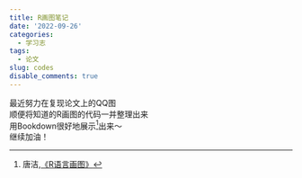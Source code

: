 ```yaml
---
title: R画图笔记
date: '2022-09-26'
categories:
  - 学习志
tags:
  - 论文
slug: codes
disable_comments: true
---
```


最近努力在复现论文上的QQ图   
顺便将知道的R画图的代码一并整理出来      
用Bookdown很好地展示[^1]出来～   
继续加油！

[^1]:唐洁,[《R语言画图》](https://tang-jay.github.io/RBook) 